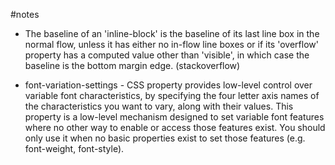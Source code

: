#notes

- The baseline of an 'inline-block' is the baseline of its last line box in the normal flow, unless it has either no in-flow line boxes or if its 'overflow' property has a computed value other than 'visible', in which case the baseline is the bottom margin edge. (stackoverflow)

* font-variation-settings - CSS property provides low-level control over variable font characteristics, by specifying the four letter axis names of the characteristics you want to vary, along with their values. This property is a low-level mechanism designed to set variable font features where no other way to enable or access those features exist. You should only use it when no basic properties exist to set those features (e.g. font-weight, font-style).
